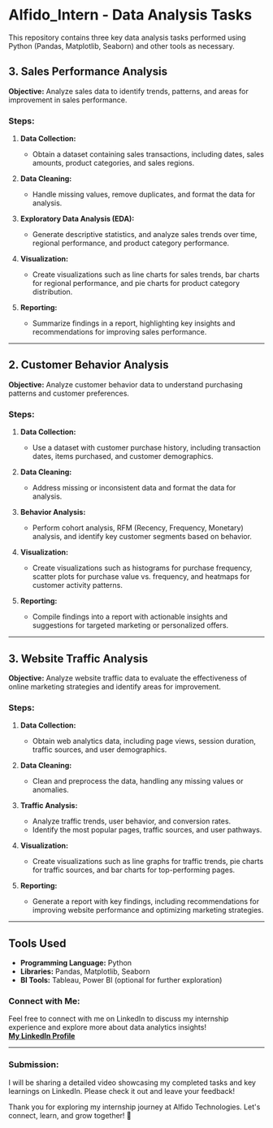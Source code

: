 # Alfido_Intern - Data Analysis Tasks

This repository contains three key data analysis tasks performed using Python (Pandas, Matplotlib, Seaborn) and other tools as necessary.

## 3. Sales Performance Analysis

**Objective:** Analyze sales data to identify trends, patterns, and areas for improvement in sales performance.

### Steps:
1. **Data Collection:**
   - Obtain a dataset containing sales transactions, including dates, sales amounts, product categories, and sales regions.

2. **Data Cleaning:**
   - Handle missing values, remove duplicates, and format the data for analysis.

3. **Exploratory Data Analysis (EDA):**
   - Generate descriptive statistics, and analyze sales trends over time, regional performance, and product category performance.

4. **Visualization:**
   - Create visualizations such as line charts for sales trends, bar charts for regional performance, and pie charts for product category distribution.

5. **Reporting:**
   - Summarize findings in a report, highlighting key insights and recommendations for improving sales performance.

---

## 2. Customer Behavior Analysis

**Objective:** Analyze customer behavior data to understand purchasing patterns and customer preferences.

### Steps:
1. **Data Collection:** 
   - Use a dataset with customer purchase history, including transaction dates, items purchased, and customer demographics.

2. **Data Cleaning:**
   - Address missing or inconsistent data and format the data for analysis.

3. **Behavior Analysis:**
   - Perform cohort analysis, RFM (Recency, Frequency, Monetary) analysis, and identify key customer segments based on behavior.

4. **Visualization:**
   - Create visualizations such as histograms for purchase frequency, scatter plots for purchase value vs. frequency, and heatmaps for customer activity patterns.

5. **Reporting:**
   - Compile findings into a report with actionable insights and suggestions for targeted marketing or personalized offers.

---

## 3. Website Traffic Analysis

**Objective:** Analyze website traffic data to evaluate the effectiveness of online marketing strategies and identify areas for improvement.

### Steps:
1. **Data Collection:**
   - Obtain web analytics data, including page views, session duration, traffic sources, and user demographics.

2. **Data Cleaning:**
   - Clean and preprocess the data, handling any missing values or anomalies.

3. **Traffic Analysis:**
   - Analyze traffic trends, user behavior, and conversion rates.
   - Identify the most popular pages, traffic sources, and user pathways.

4. **Visualization:**
   - Create visualizations such as line graphs for traffic trends, pie charts for traffic sources, and bar charts for top-performing pages.

5. **Reporting:**
   - Generate a report with key findings, including recommendations for improving website performance and optimizing marketing strategies.

---

## Tools Used

- **Programming Language:** Python
- **Libraries:** Pandas, Matplotlib, Seaborn
- **BI Tools:** Tableau, Power BI (optional for further exploration)

### **Connect with Me:**

Feel free to connect with me on LinkedIn to discuss my internship experience and explore more about data analytics insights!  
**[My LinkedIn Profile](https://www.linkedin.com/in/prashantsingh896/)**

---

### **Submission:**

I will be sharing a detailed video showcasing my completed tasks and key learnings on LinkedIn. Please check it out and leave your feedback!

Thank you for exploring my internship journey at Alfido Technologies. Let's connect, learn, and grow together! 🌱
